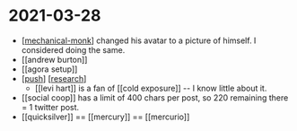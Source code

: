 # 2021-03-28

- [[mechanical-monk]] changed his avatar to a picture of himself. I considered doing the same.
- [[andrew burton]]
- [[agora setup]]
- [[push]] [[research]]
  - [[levi hart]] is a fan of [[cold exposure]] -- I know little about it.
- [[social coop]] has a limit of 400 chars per post, so 220 remaining there = 1 twitter post.
- [[quicksilver]] == [[mercury]] == [[mercurio]]

[//begin]: # "Autogenerated link references for markdown compatibility"
[mechanical-monk]: ../mechanical-monk "Mechanical Monk"
[push]: ../push "Push"
[research]: ../research "Research"
[//end]: # "Autogenerated link references"